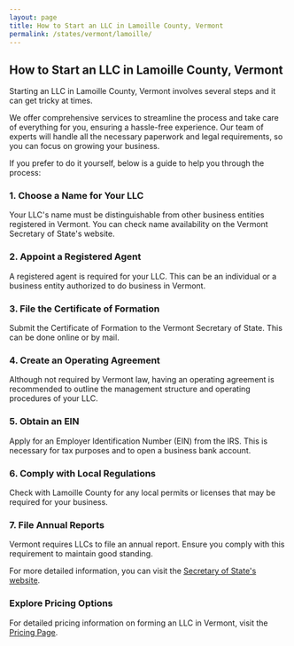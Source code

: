 ```yaml
---
layout: page
title: How to Start an LLC in Lamoille County, Vermont
permalink: /states/vermont/lamoille/
---
```


<h2>How to Start an LLC in Lamoille County, Vermont</h2>

<p>Starting an LLC in Lamoille County, Vermont involves several steps and it can get tricky at times.</p>

<p>We offer comprehensive services to streamline the process and take care of everything for you, ensuring a hassle-free experience. Our team of experts will handle all the necessary paperwork and legal requirements, so you can focus on growing your business.</p>

<p>If you prefer to do it yourself, below is a guide to help you through the process:</p>

<h3>1. Choose a Name for Your LLC</h3>
<p>Your LLC's name must be distinguishable from other business entities registered in Vermont. You can check name availability on the Vermont Secretary of State's website.</p>

<h3>2. Appoint a Registered Agent</h3>
<p>A registered agent is required for your LLC. This can be an individual or a business entity authorized to do business in Vermont.</p>

<h3>3. File the Certificate of Formation</h3>
<p>Submit the Certificate of Formation to the Vermont Secretary of State. This can be done online or by mail.</p>

<h3>4. Create an Operating Agreement</h3>
<p>Although not required by Vermont law, having an operating agreement is recommended to outline the management structure and operating procedures of your LLC.</p>

<h3>5. Obtain an EIN</h3>
<p>Apply for an Employer Identification Number (EIN) from the IRS. This is necessary for tax purposes and to open a business bank account.</p>

<h3>6. Comply with Local Regulations</h3>
<p>Check with Lamoille County for any local permits or licenses that may be required for your business.</p>

<h3>7. File Annual Reports</h3>
<p>Vermont requires LLCs to file an annual report. Ensure you comply with this requirement to maintain good standing.</p>

<p>For more detailed information, you can visit the <a href="https://www.sos.vermont.gov/">Secretary of State's website</a>.</p>

<h3>Explore Pricing Options</h3>
<p>For detailed pricing information on forming an LLC in Vermont, visit the <a href="{ '/new-pricing/' | relative_url }">Pricing Page</a>.</p>
